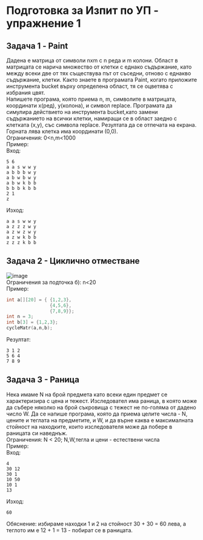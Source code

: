 # Подготовка за Изпит по УП - упражнение 1

## Задача 1 - Paint
Дадена е матрица от символи nxm с n реда и m колони. Област в матрицата се нарича множество от клетки с еднако съдържание, като между всеки две от тях съществува път от
съседни, отново с еднакво съдържание, клетки. Както знаете в програмата Paint, когато приложите инструмента bucket върху определена област, тя се оцветява с избрания цвят.  
Напишете програма, която приема n, m, символите в матрицата, координати x(ред), y(колона), и символ replace.
Програмата да симулира действието на инструмента bucket,като замени
съдържанието на всички клетки, намиращи се в област заедно с клетката (x,y), със символа replace.
Резултата да се отпечата на екрана. Горната лява клетка има координати (0,0).  
Ограничения:
0<n,m<1000  
Пример:  
Вход:  
```text
5 6
a a s w w y
a b b b w y
a b w b w y
a b w k b b
b b b k b b
2 1
z
```
Изход: 
```
a a s w w y
a z z z w y
a z w z w y
a z w k b b
z z z k b b
```

## Задача 2 - Циклично отместване
![image](https://user-images.githubusercontent.com/107109124/211842781-dce05c1a-f776-43b6-990e-f3b1579cd485.png)  
Ограничения за подточка б): n<20  
Пример:  
```cpp
int a[][20] = { {1,2,3},
                {4,5,6},
                {7,8,9}};
int n = 3;
int b[3] = {1,2,3};
cycleMatr(a,n,b);
```
Резултат:
```
3 1 2
5 6 4
7 8 9
```

## Задача 3 - Раница
Нека имаме N на брой предмета като всеки един предмет се характеризира с цена и тежест.
Изследовател има раница, в която може да събере няколко на брой съкровища с тежест не по-голяма от дадено число W. 
Да се напише програма, която да приема целите числа - N, цените и теглата на предметите, и W, и да върне каква е максималната стойност на находките,
които изследователя може да побере в раницата си наведнъж.  
Ограничения: N < 20; N,W,тегла и цени - естествени числа  
Пример:  
Вход:
```
4
30 12
30 1
10 50
10 1
13
```
Изход:
```
60
```
Обяснение: избираме находки 1 и 2 на стойност 30 + 30 = 60 лева, а теглото им е 12 + 1 = 13 - побират се в раницата.
